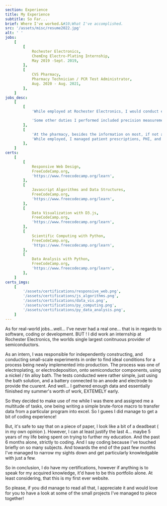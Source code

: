 ```yaml
---
section: Experience
title: My Experience
subtitle: So Far...
brief: Where I've worked.&#10;What I've accomplished.
src: '/assets/misc/resume2022.jpg'
alt: ' '
jobs:
    [
        [
            Rochester Electronics,
            ChemEng Electro-Plating Internship,
            May 2019 -Sept. 2019,
        ],
        [
            CVS Pharmacy,
            Pharmacy Technician / PCR Test Administrator,
            Aug. 2020 - Aug. 2021,
        ],
    ]
jobs_desc:
    [
        [
            'While employed at Rochester Electronics, I would conduct experiments, gather data, and present statistical models, in order to help construct/incorperate a new electroplating process. This process would be using a Nickel / Tin alloy solution, and was planned on being implemented into full production.',

            'Some other duties I performed included precision measurements of hermatically promised components using an XRF to measure, thickness of the deposition.  I performed calibration for the baking-clips used on the silicon die to be etched, and also created multiple ease-of-use macros using VBA.',
        ],
        [
            'At the pharmacy, besides the information on most, if not all, prescription medications on the shelves, not many techincal skills were learnt, however the inter-personal / customer service experience I gained was invaluable.',
            'While employed, I managed patient prescriptions, PHI, and insurance information. I aslo was one of the first Covid-19 trained technicians who was able to adminster self-performed nasal-swap PCR tests.',
        ],
    ]
certs:
    [
        [
            Responsive Web Design,
            FreeCodeCamp.org,
            'https://www.freecodecamp.org/learn',
        ],
        [
            Javascript Algorithms and Data Structures,
            FreeCodeCamp.org,
            'https://www.freecodecamp.org/learn',
        ],
        [
            Data Visualization with D3.js,
            FreeCodeCamp.org,
            'https://www.freecodecamp.org/learn',
        ],
        [
            Scientific Computing with Python,
            FreeCodeCamp.org,
            'https://www.freecodecamp.org/learn',
        ],
        [
            Data Analysis with Python,
            FreeCodeCamp.org,
            'https://www.freecodecamp.org/learn',
        ],
    ]
certs_imgs:
    [
        '/assets/certifications/responsive_web.png',
        '/assets/certifications/js_algorithms.png',
        '/assets/certifications/data_vis.png',
        '/assets/certifications/py_computing.png',
        '/assets/certifications/py_data_analysis.png',
    ]
---
```


As for real-world jobs...well... I've never had a real one... that is in regards to software, coding or development. BUT ! I did work an internship at Rochester Electronics, the worlds single largest conitnuous provider of semiconductors.

As an intern, I was responsible for independently constructing, and conducting small-scale experiments in order to find ideal conditions for a process being newly implemented into production. The process was one of electroplating, or electrodeposition, onto semiconductor components, using a nickel / tin alloy bath. The tests conducted were rather simple, just using the bath solution, and a battery connected to an anode and electrode to provide the cuurent. And well... I gathered enough data and essentially fiinished my summer's worth of work, EXTEMELY early.

So they decided to make use of me while I was there and assigned me a multitude of tasks, one being writing a simple brute-force macro to transfer data from a particular program into excel. So I guees I did manage to get a bit of coding experience!

But, it's safe to say that on a piece of paper, I look like a bit of a deadbeat ( in my own opinion ). However, I can at least justify the last 4... maybe 5 years of my life being spent on trying to further my education. And the past 6 months alone, strictly to coding. And I say coding because I've touched briefly on so many subjects. And towards the end of the past few months I've managed to narrow my sights down and get particularly knowledgable with just a few.

So in conclusion, I do have my certifications, however if anything is to speak for my acquired knowledge, it'd have to be this portfolio alone. At least considering, that this is my first ever website.

So please, if you did manage to read all that, I appreciate it and would love for you to have a look at some of the small projects I've managed to piece together!
